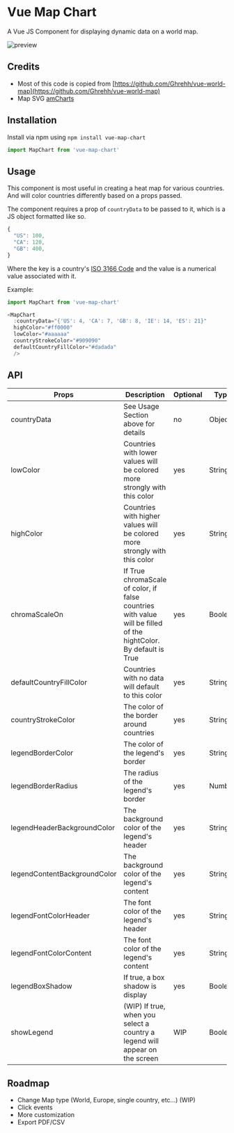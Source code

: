 # Vue Map Chart

A Vue JS Component for displaying dynamic data on a world map.

![preview](https://raw.githubusercontent.com/maguayo/vue-map-chart/master/preview/preview-world.png)


## Credits

- Most of this code is copied from [https://github.com/Ghrehh/vue-world-map](https://github.com/Ghrehh/vue-world-map)
- Map SVG [amCharts](https://www.amcharts.com/svg-maps/?map=world)


## Installation

Install via npm using `npm install vue-map-chart`
``` javascript
import MapChart from 'vue-map-chart'
```

## Usage

This component is most useful in creating a heat map for various countries. And
will color countries differently based on a props passed.

The component requires a prop of `countryData` to be passed to it, which is a JS
object formatted like so.

``` javascript
{
  "US": 100,
  "CA": 120,
  "GB": 400,
}
```

Where the key is a country's
[ISO 3166 Code](https://en.wikipedia.org/wiki/ISO_3166) and the value is a
numerical value associated with it.

Example:
``` javascript
import MapChart from 'vue-map-chart'

<MapChart
  :countryData="{'US': 4, 'CA': 7, 'GB': 8, 'IE': 14, 'ES': 21}"
  highColor="#ff0000"
  lowColor="#aaaaaa"
  countryStrokeColor="#909090"
  defaultCountryFillColor="#dadada"
  />
```

## API

| Props | Description | Optional |Type|
| --- | --- | --- |--- |
| countryData | See Usage Section above for details  | no | Object |
| lowColor | Countries with lower values will be colored more strongly with this color | yes | String|
| highColor | Countries with higher values will be colored more strongly with this color | yes | String|
| chromaScaleOn |If True chromaScale of color, if false countries with value will be filled of the hightColor. By default is True | yes | Boolean|
| defaultCountryFillColor | Countries with no data will default to this color | yes |String |
| countryStrokeColor | The color of the border around countries | yes | String|
| legendBorderColor |  The color of the legend's border | yes | String|
| legendBorderRadius |  The radius of the legend's border | yes |Number|
| legendHeaderBackgroundColor |  The background color of the legend's header | yes |String|
| legendContentBackgroundColor |  The background color of the legend's content | yes |String|
| legendFontColorHeader |  The font color of the legend's header | yes |String|
| legendFontColorContent |  The font color of the legend's content | yes |String|
| legendBoxShadow |  If true, a box shadow is display | yes |Boolean|
| showLegend | (WIP) If true, when you select a country a legend will appear on the screen | WIP |Boolean|




## Roadmap
- Change Map type (World, Europe, single country, etc...) (WIP)
- Click events
- More customization
- Export PDF/CSV